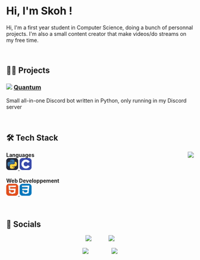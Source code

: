 # Hi, I'm Skoh !
Hi, I'm a first year student in Computer Science, doing a bunch of personnal projects. I'm also a small content creator that make videos/do streams on my free time.


<br>


## 👨‍💻 Projects

### <img src="https://cdn.discordapp.com/avatars/1033842126334742659/5235b0f44210455555f1685cac3580b9.png?size=1024" width="24px" /> [Quantum](https://github.com/SkohTV/Quantum-bot)
Small all-in-one Discord bot written in Python, only running in my Discord server


<br>


## 🛠 Tech Stack

<p align=center>
    <div>
        <b>Languages</b>
        <img align=right src=https://github-readme-stats.vercel.app/api/top-langs/?username=SkohTV&langs_count=8&theme=material-palenight&layout=compact>
        <br>
        <a href ="https://www.python.org" target="_blank">
            <img alt="Python" src="https://raw.githubusercontent.com/tandpfun/skill-icons/d1c752b99bb25a0e5aa363bae1db2809173ee966/icons/Python-Dark.svg" height=32px>
        </a>
        <a href ="https://www.cprogramming.com/" target="_blank">
            <img alt="C" src="https://raw.githubusercontent.com/tandpfun/skill-icons/d1c752b99bb25a0e5aa363bae1db2809173ee966/icons/C.svg" height=32px>
        </a>
        <br><br>
        <b>Web Developpement</b><br>
        <a href ="https://developer.mozilla.org/fr/docs/Web/HTML" target="_blank">
            <img alt="HTML" src="https://raw.githubusercontent.com/tandpfun/skill-icons/d1c752b99bb25a0e5aa363bae1db2809173ee966/icons/HTML.svg" height=32px>
        </a>
        <a href ="https://developer.mozilla.org/fr/docs/Web/CSS" target="_blank">
            <img alt="CSS" src="https://raw.githubusercontent.com/tandpfun/skill-icons/d1c752b99bb25a0e5aa363bae1db2809173ee966/icons/CSS.svg" height=32px>
        </a>
    <div>
</p>





<br>


## 🔮 Socials

<p align="center">
    <img src="https://emojipedia-us.s3.amazonaws.com/source/skype/289/laptop_1f4bb.png" width="24px">
    <span>ㅤ</span>
    <a href="https://twitter.com/SkohDev" target="_blank"><img alt="" src="https://img.shields.io/badge/Twitter-%231DA1F2.svg?logo=Twitter&logoColor=white" style="vertical-align:center"/></a>
    <a href="https://github.com/SkohTV" target="_blank"><img alt="" src="https://img.shields.io/badge/Github-%23000000.svg?logo=Github&logoColor=white" style="vertical-align:center"/></a>
    <span>ㅤ</span>
    <img src="https://emojipedia-us.s3.amazonaws.com/source/skype/289/laptop_1f4bb.png" width="24px">
</p>

<p align="center">
    <img src="https://emojipedia-us.s3.amazonaws.com/source/skype/289/movie-camera_1f3a5.png" width="24px">
    <span>ㅤ</span>
    <a href="https://youtube.com/@Skoh" target="_blank"><img alt="" src="https://img.shields.io/badge/YouTube-%23FF0000.svg?logo=YouTube&logoColor=white" style="vertical-align:center"/></a>
    <a href="https://twitch.tv/SkohTV" target="_blank"><img alt="" src="https://img.shields.io/badge/Twitch-%239146FF.svg?logo=Twitch&logoColor=white" style="vertical-align:center"/></a>
    <a href="https://discord.gg/G8hrncZ" target="_blank"><img alt="" src="https://img.shields.io/badge/Discord-%237289DA.svg?logo=Discord&logoColor=white" style="vertical-align:center"/></a>
    <a href="https://twitter.com/SkohTV" target="_blank"><img alt="" src="https://img.shields.io/badge/Twitter-%231DA1F2.svg?logo=Twitter&logoColor=white" style="vertical-align:center"/></a>
    <a href="https://instagram.com/SkohTV" target="_blank"><img alt="" src="https://img.shields.io/badge/Instagram-%23E4405F.svg?logo=Instagram&logoColor=white" style="vertical-align:center"/></a>
    <a href="https://tiktok.com/@skohtv" target="_blank"><img alt="" src="https://img.shields.io/badge/TikTok-%23000000.svg?logo=TikTok&logoColor=white" style="vertical-align:center"/></a>
    <span>ㅤ</span>
    <img src="https://emojipedia-us.s3.amazonaws.com/source/skype/289/movie-camera_1f3a5.png" width="24px">
</p>



<!-- 
    <a href="https://linkedin.com/in/" target="_blank"><img alt="" src="https://img.shields.io/badge/LinkedIn-%230077B5.svg?logo=linkedin&logoColor=white" style="vertical-align:center"/></a>


    <a href="https://www.patreon.com/" target="_blank"><img alt="" src="https://img.shields.io/badge/Patreon-%23F96854.svg?logo=Patreon&logoColor=white" style="vertical-align:center"/></a>
-->
